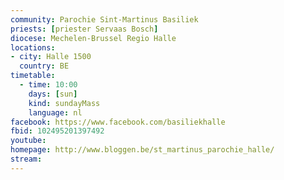 ```yaml
---
community: Parochie Sint-Martinus Basiliek
priests: [priester Servaas Bosch]
diocese: Mechelen-Brussel Regio Halle
locations:
- city: Halle 1500
  country: BE
timetable:
  - time: 10:00
    days: [sun]
    kind: sundayMass
    language: nl
facebook: https://www.facebook.com/basiliekhalle
fbid: 102495201397492
youtube:
homepage: http://www.bloggen.be/st_martinus_parochie_halle/
stream:
---
```

